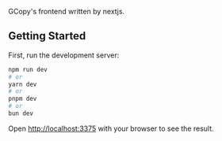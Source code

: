 GCopy's frontend written by nextjs.

## Getting Started

First, run the development server:

```bash
npm run dev
# or
yarn dev
# or
pnpm dev
# or
bun dev
```

Open [http://localhost:3375](http://localhost:3375) with your browser to see the result.
